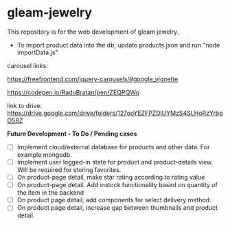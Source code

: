 # gleam-jewelry

This repository is for the web development of gleam jewelry.


* To  import product data into the db, update products.json and run "node importData.js"

carousel links:

https://freefrontend.com/jquery-carousels/#google_vignette

https://codepen.io/RaduBratan/pen/ZEQPQWq

link to drive: https://drive.google.com/drive/folders/127ooYEZFPZDlUYMzS4SLHoRzYrbpO58Z

**Future Development - To Do / Pending cases**

* [ ] Implement cloud/external database for products and other data. For example mongodb.
* [ ] Implement user logged-in state for product and product-details view. Will be required for storing favorites.
* [ ] On product-page detail, make star rating according to rating value
* [ ] On product-page detail. Add instock functionality based on quantity of the item in the backend
* [ ] On product page detail, add components for select delivery method.
* [ ] On product page detail, increase gap between thumbnails and product detail.
